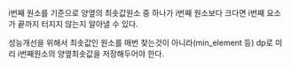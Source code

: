 i번째 원소를 기준으로 양옆의 최솟값원소 중 하나가 i번째 원소보다 크다면 i번째 요소가 끝까지 터지지 않는지 알아낼 수 있다.

성능개선을 위해서 최솟값인 원소를 매번 찾는것이 아니라(min_element 등) dp로 미리 i번째원소의 양옆최솟값을 저장해두어야 한다.
